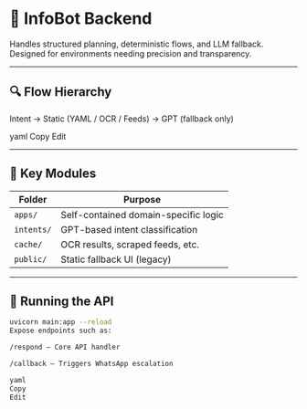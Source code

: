 # 🤖 InfoBot Backend

Handles structured planning, deterministic flows, and LLM fallback. Designed for environments needing precision and transparency.

---

## 🔍 Flow Hierarchy

Intent → Static (YAML / OCR / Feeds) → GPT (fallback only)

yaml
Copy
Edit

---

## 🔧 Key Modules

| Folder        | Purpose                                       |
|---------------|-----------------------------------------------|
| `apps/`       | Self-contained domain-specific logic          |
| `intents/`    | GPT-based intent classification               |
| `cache/`      | OCR results, scraped feeds, etc.              |
| `public/`     | Static fallback UI (legacy)                   |

---

## 🔌 Running the API

```bash
uvicorn main:app --reload
Expose endpoints such as:

/respond — Core API handler

/callback — Triggers WhatsApp escalation

yaml
Copy
Edit
